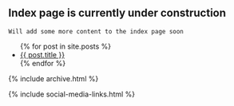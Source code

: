 ## Index page is currently under construction

```
Will add some more content to the index page soon
```

<ul>
  {% for post in site.posts %}
    <li>
      <a href="{{ post.url }}">{{ post.title }}</a>
    </li>
  {% endfor %}
</ul>

{% include archive.html %} 

{% include social-media-links.html %}
